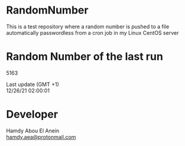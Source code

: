 # RandomNumber    
This is a test repository where a random number is pushed to a file automatically passwordless from a cron job in my Linux CentOS server    
# Random Number of the last run   
5163
      
Last update (GMT +1)    
12/26/21 02:00:01
# Developer    
Hamdy Abou El Anein   
hamdy.aea@protonmail.com
